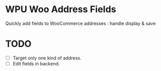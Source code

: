 # WPU Woo Address Fields

Quickly add fields to WooCommerce addresses : handle display & save


# TODO

- [ ] Target only one kind of address.
- [ ] Edit fields in backend.
